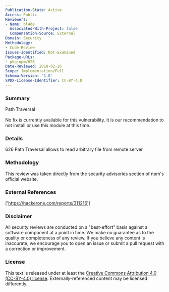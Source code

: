 ```yaml
---
Publication-State: Active
Access: Public
Reviewers:
- Name: bl4de
  Associated-With-Project: false
  Compensation-Source: External
Domain: Security
Methodology:
- Code-Review
Issues-Identified: Not-Examined
Package-URLs:
- pkg:npm/626
Date-Reviewed: 2018-02-26
Scope: Implementation/Full
Schema-Version: '1.0'
SPDX-License-Identifier: CC-BY-4.0
---
```

### Summary
Path Traversal<br><br>No fix is currently available for this vulnerability.  It is our recommendation to not install or use this module at this time.
### Details
626 Path Traversal allows to read arbitrary file from remote server
### Methodology
This review was taken directly from the security advisories section of npm's official website.
### External References
['https://hackerone.com/reports/311216']
### Disclaimer
All security reviews are conducted on a "best-effort" basis against a software component at a point in time. We make no guarantee as to the quality or completeness of any review. If you believe any content is inaccurate, we encourage you to open an issue or submit a pull request with a correction or improvement.
### License
This text is released under at least the [Creative Commons Attribution 4.0 (CC-BY-4.0) license](https://creativecommons.org/licenses/by/4.0/legalcode.txt). Externally-referenced content may be licensed differently.
